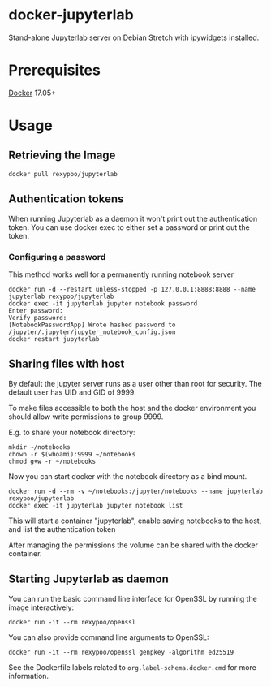 
# docker-jupyterlab

Stand-alone [Jupyterlab] server on Debian Stretch with ipywidgets installed.

# Prerequisites

[Docker] 17.05+

# Usage

## Retrieving the Image

```shell
docker pull rexypoo/jupyterlab
```

## Authentication tokens

When running Jupyterlab as a daemon it won't print out the authentication token.  You can use docker exec to either set a password or print out the token.

### Configuring a password

This method works well for a permanently running notebook server

```shell
docker run -d --restart unless-stopped -p 127.0.0.1:8888:8888 --name jupyterlab rexypoo/jupyterlab
docker exec -it jupyterlab jupyter notebook password
Enter password:                                                                                                          
Verify password:                                                                      
[NotebookPasswordApp] Wrote hashed password to /jupyter/.jupyter/jupyter_notebook_config.json  
docker restart jupyterlab
```

## Sharing files with host

By default the jupyter server runs as a user other than root for security. The default user has UID and GID of 9999.

To make files accessible to both the host and the docker environment you should allow write permissions to group 9999.

E.g. to share your notebook directory:

```shell
mkdir ~/notebooks
chown -r $(whoami):9999 ~/notebooks
chmod g+w -r ~/notebooks
```

Now you can start docker with the notebook directory as a bind mount.

```shell
docker run -d --rm -v ~/notebooks:/jupyter/notebooks --name jupyterlab rexypoo/jupyterlab
docker exec -it jupyterlab jupyter notebook list
```

This will start a container "jupyterlab", enable saving notebooks to the host, and list the authentication token

After managing the permissions the volume can be shared with the docker container. 


## Starting Jupyterlab as daemon



You can run the basic command line interface for OpenSSL by running the image interactively:
```shell
docker run -it --rm rexypoo/openssl
```
You can also provide command line arguments to OpenSSL:
```shell
docker run -it --rm rexypoo/openssl genpkey -algorithm ed25519
```

See the Dockerfile labels related to `org.label-schema.docker.cmd` for more information.

[Jupyterlab]: https://github.com/jupyterlab/jupyterlab
[Docker]: https://www.docker.com
